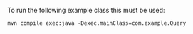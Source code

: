 
To run the following example class this must be used:

`mvn compile exec:java -Dexec.mainClass=com.example.Query`
